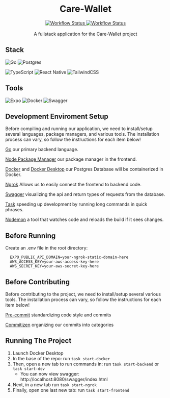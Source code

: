 <div align="center">
<h1>Care-Wallet</h1>
  <a href="https://github.com/GenerateNU/Care-Wallet/actions/workflows/BackendCI.yml">
    <img src="https://github.com/GenerateNU/Care-Wallet/actions/workflows/BackendCI.yml/badge.svg"
      alt="Workflow Status" />
  </a>
    <a href="https://github.com/GenerateNU/Care-Wallet/actions/workflows/FrontendCI.yml">
    <img src="https://github.com/GenerateNU/Care-Wallet/actions/workflows/FrontendCI.yml/badge.svg"
      alt="Workflow Status" />
  </a>
  <br/>
  <br/>
  <div>
      A fullstack application for the Care-Wallet project
  </div>
</div>

## Stack

![Go](https://img.shields.io/badge/go-%2300ADD8.svg?style=for-the-badge&logo=go&logoColor=white)
![Postgres](https://img.shields.io/badge/postgres-%23316192.svg?style=for-the-badge&logo=postgresql&logoColor=white)

![TypeScript](https://img.shields.io/badge/typescript-%23007ACC.svg?style=for-the-badge&logo=typescript&logoColor=white)
![React Native](https://img.shields.io/badge/react_native-%2320232a.svg?style=for-the-badge&logo=react&logoColor=%2361DAFB)
![TailwindCSS](https://img.shields.io/badge/tailwindcss-%2338B2AC.svg?style=for-the-badge&logo=tailwind-css&logoColor=white)

## Tools

![Expo](https://img.shields.io/badge/expo-1C1E24?style=for-the-badge&logo=expo&logoColor=#D04A37)
![Docker](https://img.shields.io/badge/docker-%230db7ed.svg?style=for-the-badge&logo=docker&logoColor=white)
![Swagger](https://img.shields.io/badge/-Swagger-%23Clojure?style=for-the-badge&logo=swagger&logoColor=white)

## Development Enviroment Setup

Before compiling and running our application, we need to install/setup several
languages, package managers, and various tools. The installation process can
vary, so follow the instructions for each item below!

[Go](https://go.dev/doc/install) our primary backend language.

[Node Package Manager](https://docs.npmjs.com/downloading-and-installing-node-js-and-npm)
our package manager in the frontend.

[Docker](https://www.docker.com/get-started/) and
[Docker Desktop](https://www.docker.com/products/docker-desktop/) our Postgres
Database will be containerized in Docker.

[Ngrok](https://ngrok.com/docs/getting-started/) Allows us to easily connect the
frontend to backend code.

[Swagger](https://github.com/swaggo/swag) visualizing the api and return types
of requests from the database.

[Task](https://taskfile.dev) speeding up development by running long commands in
quick phrases.

[Nodemon](https://www.npmjs.com/package/nodemon) a tool that watches code and
reloads the build if it sees changes.

## Before Running

Create an .env file in the root directory:

```
  EXPO_PUBLIC_API_DOMAIN=your-ngrok-static-domain-here
  AWS_ACCESS_KEY=your-aws-access-key-here
  AWS_SECRET_KEY=your-aws-secret-key-here
```

## Before Contributing

Before contributing to the project, we need to install/setup several various
tools. The installation process can vary, so follow the instructions for each
item below!

[Pre-commit](https://pre-commit.com) standardizing code style and commits

[Commitizen](https://commitizen-tools.github.io/commitizen/) organizing our
commits into categories

## Running The Project

1. Launch Docker Desktop
2. In the base of the repo: run `task start-docker`
3. Then, open a new tab to run commands in: run `task start-backend` or
   `task start-dev`
   - You can now view swagger: http://localhost:8080/swagger/index.html
4. Next, in a new tab run `task start-ngrok`
5. Finally, open one last new tab: run `task start-frontend`
